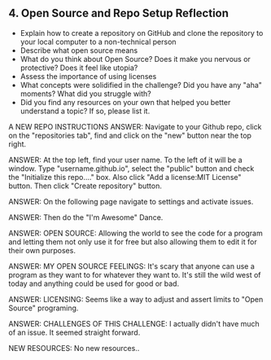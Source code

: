 ## 4. Open Source and Repo Setup  Reflection

* Explain how to create a repository on GitHub and clone the repository to your local computer to a non-technical person
* Describe what open source means
* What do you think about Open Source? Does it make you nervous or protective? Does it feel like utopia?
* Assess the importance of using licenses
* What concepts were solidified in the challenge? Did you have any "aha" moments? What did you struggle with?
* Did you find any resources on your own that helped you better understand a topic? If so, please list it.

A NEW REPO INSTRUCTIONS
ANSWER: Navigate to your Github repo, click on the "repositories tab", find and click on the "new" button near the top right.

ANSWER: At the top left, find your user name. To the left of it will be a window. Type "username.github.io", select the "public" button and check the "Initialize this repo...." box. Also click "Add a license:MIT License" button. Then click "Create repository" button.

ANSWER: On the following page navigate to settings and activate issues.

ANSWER: Then do the "I'm Awesome" Dance.

ANSWER: OPEN SOURCE: Allowing the world to see the code for a program and letting them not only use it for free but also allowing them to edit it for their own purposes.

ANSWER: MY OPEN SOURCE FEELINGS: It's scary that anyone can use a program as they want to for whatever they want to. It's still the wild west of today and anything could be used for good or bad.

ANSWER: LICENSING: Seems like a way to adjust and assert limits to "Open Source" programing.

ANSWER: CHALLENGES OF THIS CHALLENGE: I actually didn't have much of an issue. It seemed straight forward.

NEW RESOURCES: No new resources..